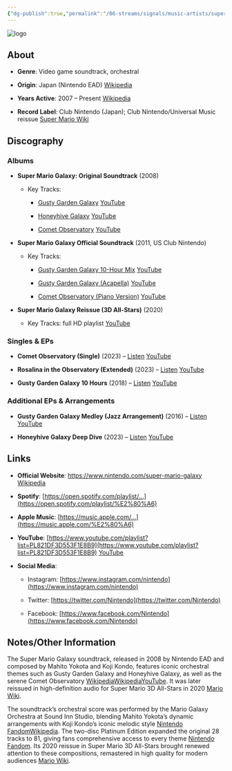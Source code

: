```yaml
---
{"dg-publish":true,"permalink":"/06-streams/signals/music-artists/super-mario-galaxy-music/","tags":["#MusicArtist"],"noteIcon":"","created":"2025-08-28T23:54:20.689+02:00","updated":"2025-04-28T17:19:23.239+02:00"}
---
```



<img src="/img/MALOGO/SMG.png" alt="logo" class="round-img round-img-200">

## About

- **Genre**: Video game soundtrack, orchestral
    
- **Origin**: Japan (Nintendo EAD) [Wikipedia](https://en.wikipedia.org/wiki/Super_Mario_Galaxy?utm_source=chatgpt.com)
    
- **Years Active**: 2007 – Present [Wikipedia](https://en.wikipedia.org/wiki/Super_Mario_Galaxy?utm_source=chatgpt.com)
    
- **Record Label**: Club Nintendo (Japan); Club Nintendo/Universal Music reissue [Super Mario Wiki](https://www.mariowiki.com/Super_Mario_Galaxy_Original_Soundtrack?utm_source=chatgpt.com)
    

## Discography

### Albums

- **Super Mario Galaxy: Original Soundtrack** (2008)
    
    - Key Tracks:
        
        - [Gusty Garden Galaxy](https://www.youtube.com/watch?v=2sQ1OdCJoVw) [YouTube](https://www.youtube.com/watch?pp=ygURI2dyZWVuZ2FyZGVubWFyaW8%3D&v=2sQ1OdCJoVw&utm_source=chatgpt.com)
            
        - [Honeyhive Galaxy](https://www.youtube.com/watch?v=-6ihuX6LbXg) [YouTube](https://www.youtube.com/watch?v=-6ihuX6LbXg&utm_source=chatgpt.com)
            
        - [Comet Observatory](https://www.youtube.com/watch?v=wBhzmys2-eU) [YouTube](https://www.youtube.com/watch?v=wBhzmys2-eU&utm_source=chatgpt.com)
            
- **Super Mario Galaxy Official Soundtrack** (2011, US Club Nintendo)
    
    - Key Tracks:
        
        - [Gusty Garden Galaxy 10-Hour Mix](https://www.youtube.com/watch?pp=ygURI2dyZWVuZ2FyZGVubWFyaW8%3D&v=2sQ1OdCJoVw) [YouTube](https://www.youtube.com/watch?pp=ygURI2dyZWVuZ2FyZGVubWFyaW8%3D&v=2sQ1OdCJoVw&utm_source=chatgpt.com)
            
        - [Gusty Garden Galaxy (Acapella)](https://www.youtube.com/watch?v=0DzHUGq33po) [YouTube](https://www.youtube.com/watch?v=0DzHUGq33po&utm_source=chatgpt.com)
            
        - [Comet Observatory (Piano Version)](https://www.youtube.com/watch?v=LRN6SloLyb4) [YouTube](https://www.youtube.com/watch?v=LRN6SloLyb4&utm_source=chatgpt.com)
            
- **Super Mario Galaxy Reissue (3D All-Stars)** (2020)
    
    - Key Tracks: full HD playlist [YouTube](https://www.youtube.com/playlist?list=PLhPt7n-ALrSCTMwi8rnpyN5GmW_WZMtp9&utm_source=chatgpt.com)
        

### Singles & EPs

- **Comet Observatory (Single)** (2023) – [Listen](https://www.youtube.com/watch?v=3VvbBL4OL0g) [YouTube](https://www.youtube.com/watch?v=3VvbBL4OL0g&utm_source=chatgpt.com)
    
- **Rosalina in the Observatory (Extended)** (2023) – [Listen](https://www.youtube.com/watch?v=dMdmyXagojg) [YouTube](https://www.youtube.com/watch?v=dMdmyXagojg&utm_source=chatgpt.com)
    
- **Gusty Garden Galaxy 10 Hours** (2018) – [Listen](https://www.youtube.com/watch?pp=ygURI2dyZWVuZ2FyZGVubWFyaW8%3D&v=2sQ1OdCJoVw) [YouTube](https://www.youtube.com/watch?pp=ygURI2dyZWVuZ2FyZGVubWFyaW8%3D&v=2sQ1OdCJoVw&utm_source=chatgpt.com)
    

### Additional EPs & Arrangements

- **Gusty Garden Galaxy Medley (Jazz Arrangement)** (2016) – [Listen](https://www.youtube.com/watch?v=QbdLWb4r8YM) [YouTube](https://www.youtube.com/watch?v=QbdLWb4r8YM&utm_source=chatgpt.com)
    
- **Honeyhive Galaxy Deep Dive** (2023) – [Listen](https://www.youtube.com/watch?v=uB7rGicuZBE) [YouTube](https://www.youtube.com/watch?v=uB7rGicuZBE&utm_source=chatgpt.com)
    

## Links

- **Official Website**: https://www.nintendo.com/super-mario-galaxy [Wikipedia](https://en.wikipedia.org/wiki/Super_Mario_Galaxy?utm_source=chatgpt.com)
    
- **Spotify**: [https://open.spotify.com/playlist/…](https://open.spotify.com/playlist/%E2%80%A6)
    
- **Apple Music**: [https://music.apple.com/…](https://music.apple.com/%E2%80%A6)
    
- **YouTube**: [https://www.youtube.com/playlist?list=PL821DF3D553F1E8B9](https://www.youtube.com/playlist?list=PL821DF3D553F1E8B9) [YouTube](https://www.youtube.com/playlist?list=PL821DF3D553F1E8B9&utm_source=chatgpt.com)
    
- **Social Media**:
    
    - Instagram: [https://www.instagram.com/nintendo](https://www.instagram.com/nintendo)
        
    - Twitter: [https://twitter.com/Nintendo](https://twitter.com/Nintendo)
        
    - Facebook: [https://www.facebook.com/Nintendo](https://www.facebook.com/Nintendo)
        

## Notes/Other Information

The Super Mario Galaxy soundtrack, released in 2008 by Nintendo EAD and composed by Mahito Yokota and Koji Kondo, features iconic orchestral themes such as Gusty Garden Galaxy and Honeyhive Galaxy, as well as the serene Comet Observatory [Wikipedia](https://en.wikipedia.org/wiki/Super_Mario_Galaxy?utm_source=chatgpt.com)[Wikipedia](https://en.wikipedia.org/wiki/Mahito_Yokota?utm_source=chatgpt.com)[YouTube](https://www.youtube.com/watch?pp=ygURI2dyZWVuZ2FyZGVubWFyaW8%3D&v=2sQ1OdCJoVw&utm_source=chatgpt.com). It was later reissued in high-definition audio for Super Mario 3D All-Stars in 2020 [Mario Wiki](https://mario.fandom.com/wiki/Super_Mario_Galaxy_Original_Soundtrack?utm_source=chatgpt.com).

The soundtrack’s orchestral score was performed by the Mario Galaxy Orchestra at Sound Inn Studio, blending Mahito Yokota’s dynamic arrangements with Koji Kondo’s iconic melodic style [Nintendo Fandom](https://nintendo.fandom.com/wiki/Super_Mario_Galaxy/soundtrack?utm_source=chatgpt.com)[Wikipedia](https://en.wikipedia.org/wiki/Mahito_Yokota?utm_source=chatgpt.com). The two-disc Platinum Edition expanded the original 28 tracks to 81, giving fans comprehensive access to every theme [Nintendo Fandom](https://nintendo.fandom.com/wiki/Super_Mario_Galaxy/soundtrack?utm_source=chatgpt.com). Its 2020 reissue in Super Mario 3D All-Stars brought renewed attention to these compositions, remastered in high quality for modern audiences [Mario Wiki](https://mario.fandom.com/wiki/Super_Mario_Galaxy_Original_Soundtrack?utm_source=chatgpt.com).